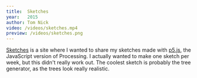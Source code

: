 ```yaml
---
title:  Sketches
year:   2015
author: Tom Nick
video: /videos/sketches.mp4
preview: /videos/sketches.png
---
```


[Sketches](http://tn1ck.github.io/sketches/app/) is a site where I wanted to share my sketches made with [p5.js](https://p5js.org/), the JavaScript version of Processing. I actually wanted to make one sketch per week, but this didn't really work out. The coolest sketch is probably the tree generator, as the trees look really realistic.
